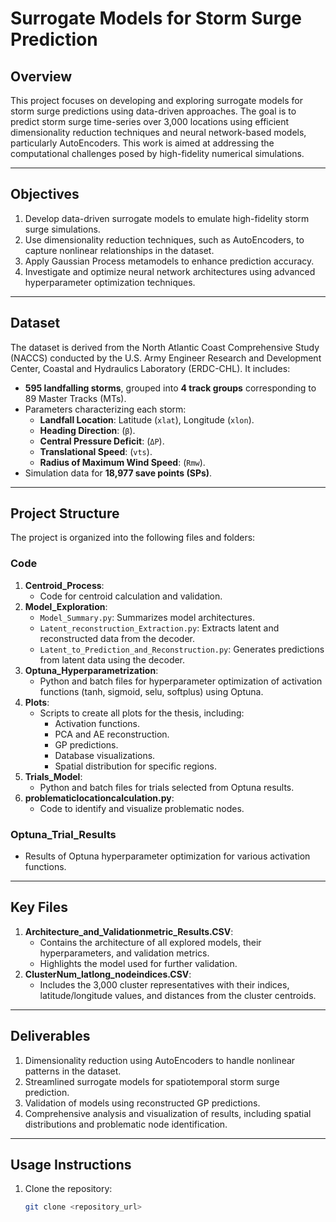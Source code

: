 # Surrogate Models for Storm Surge Prediction

## **Overview**
This project focuses on developing and exploring surrogate models for storm surge predictions using data-driven approaches. The goal is to predict storm surge time-series over 3,000 locations using efficient dimensionality reduction techniques and neural network-based models, particularly AutoEncoders. This work is aimed at addressing the computational challenges posed by high-fidelity numerical simulations.

---

## **Objectives**
1. Develop data-driven surrogate models to emulate high-fidelity storm surge simulations.
2. Use dimensionality reduction techniques, such as AutoEncoders, to capture nonlinear relationships in the dataset.
3. Apply Gaussian Process metamodels to enhance prediction accuracy.
4. Investigate and optimize neural network architectures using advanced hyperparameter optimization techniques.

---

## **Dataset**
The dataset is derived from the North Atlantic Coast Comprehensive Study (NACCS) conducted by the U.S. Army Engineer Research and Development Center, Coastal and Hydraulics Laboratory (ERDC-CHL). It includes:
- **595 landfalling storms**, grouped into **4 track groups** corresponding to 89 Master Tracks (MTs).
- Parameters characterizing each storm:
  - **Landfall Location**: Latitude (`xlat`), Longitude (`xlon`).
  - **Heading Direction**: (`β`).
  - **Central Pressure Deficit**: (`ΔP`).
  - **Translational Speed**: (`vts`).
  - **Radius of Maximum Wind Speed**: (`Rmw`).
- Simulation data for **18,977 save points (SPs)**.

---

## **Project Structure**
The project is organized into the following files and folders:

### **Code**
1. **Centroid_Process**: 
   - Code for centroid calculation and validation.
2. **Model_Exploration**: 
   - `Model_Summary.py`: Summarizes model architectures.
   - `Latent_reconstruction_Extraction.py`: Extracts latent and reconstructed data from the decoder.
   - `Latent_to_Prediction_and_Reconstruction.py`: Generates predictions from latent data using the decoder.
3. **Optuna_Hyperparametrization**: 
   - Python and batch files for hyperparameter optimization of activation functions (tanh, sigmoid, selu, softplus) using Optuna.
4. **Plots**: 
   - Scripts to create all plots for the thesis, including:
     - Activation functions.
     - PCA and AE reconstruction.
     - GP predictions.
     - Database visualizations.
     - Spatial distribution for specific regions.
5. **Trials_Model**: 
   - Python and batch files for trials selected from Optuna results.
6. **problematiclocationcalculation.py**: 
   - Code to identify and visualize problematic nodes.



### **Optuna_Trial_Results**
- Results of Optuna hyperparameter optimization for various activation functions.



---

## **Key Files**
1. **Architecture_and_Validationmetric_Results.CSV**: 
   - Contains the architecture of all explored models, their hyperparameters, and validation metrics.
   - Highlights the model used for further validation.
2. **ClusterNum_latlong_nodeindices.CSV**: 
   - Includes the 3,000 cluster representatives with their indices, latitude/longitude values, and distances from the cluster centroids.

---

## **Deliverables**
1. Dimensionality reduction using AutoEncoders to handle nonlinear patterns in the dataset.
2. Streamlined surrogate models for spatiotemporal storm surge prediction.
3. Validation of models using reconstructed GP predictions.
4. Comprehensive analysis and visualization of results, including spatial distributions and problematic node identification.

---

## **Usage Instructions**
1. Clone the repository:
   ```bash
   git clone <repository_url>
